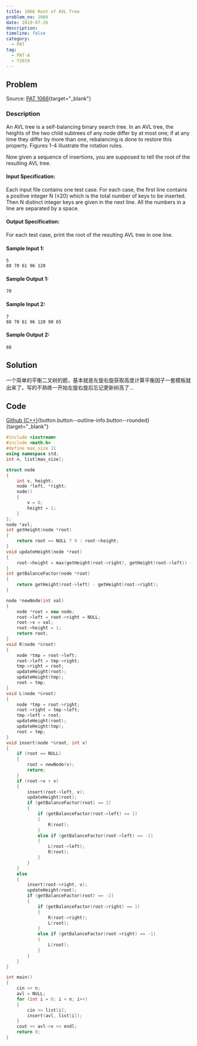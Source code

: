```yaml
---
title: 1066 Root of AVL Tree
problem_no: 1066
date: 2019-07-26
description: 
timeline: false
category:
  - PAT
tag:
  - PAT-A
  - Y2019
---
```


<!--more-->

## Problem

Source: [PAT 1066](){target="_blank"}

### Description

An AVL tree is a self-balancing binary search tree. In an AVL tree, the heights of the two child subtrees of any node
differ by at most one; if at any time they differ by more than one, rebalancing is done to restore this property.
Figures 1-4 illustrate the rotation rules.

Now given a sequence of insertions, you are supposed to tell the root of the resulting AVL tree.

#### Input Specification:

Each input file contains one test case. For each case, the first line contains a positive integer N (≤20) which is the
total number of keys to be inserted. Then N distinct integer keys are given in the next line. All the numbers in a line
are separated by a space.

#### Output Specification:

For each test case, print the root of the resulting AVL tree in one line.

#### Sample Input 1:

```text
5
88 70 61 96 120
```

#### Sample Output 1:

```text
70
```

#### Sample Input 2:

```text
7
88 70 61 96 120 90 65
```

#### Sample Output 2:

```text
88
```

## Solution

一个简单的平衡二叉树的题，基本就是左旋右旋获取高度计算平衡因子一套模板就出来了，写的不熟练一开始左旋右旋后忘记更新树高了...

## Code

[Github (C++)](https://github.com/Alomerry/algorithm/blob/master/pat/a/){button.button--outline-info.button--rounded}{target="_blank"}


```cpp
#include <iostream>
#include <math.h>
#define max_size 21
using namespace std;
int n, list[max_size];

struct node
{
    int v, height;
    node *left, *right;
    node()
    {
        v = 0;
        height = 1;
    }
};
node *avl;
int getHeight(node *root)
{
    return root == NULL ? 0 : root->height;
}
void updateHeight(node *root)
{
    root->height = max(getHeight(root->right), getHeight(root->left)) + 1;
}
int getBalanceFactor(node *root)
{
    return getHeight(root->left) - getHeight(root->right);
}

node *newNode(int val)
{
    node *root = new node;
    root->left = root->right = NULL;
    root->v = val;
    root->height = 1;
    return root;
}
void R(node *&root)
{
    node *tmp = root->left;
    root->left = tmp->right;
    tmp->right = root;
    updateHeight(root);
    updateHeight(tmp);
    root = tmp;
}
void L(node *&root)
{
    node *tmp = root->right;
    root->right = tmp->left;
    tmp->left = root;
    updateHeight(root);
    updateHeight(tmp);
    root = tmp;
}
void insert(node *&root, int v)
{
    if (root == NULL)
    {
        root = newNode(v);
        return;
    }
    if (root->v > v)
    {
        insert(root->left, v);
        updateHeight(root);
        if (getBalanceFactor(root) == 2)
        {
            if (getBalanceFactor(root->left) == 1)
            {
                R(root);
            }
            else if (getBalanceFactor(root->left) == -1)
            {
                L(root->left);
                R(root);
            }
        }
    }
    else
    {
        insert(root->right, v);
        updateHeight(root);
        if (getBalanceFactor(root) == -2)
        {
            if (getBalanceFactor(root->right) == 1)
            {
                R(root->right);
                L(root);
            }
            else if (getBalanceFactor(root->right) == -1)
            {
                L(root);
            }
        }
    }
}

int main()
{
    cin >> n;
    avl = NULL;
    for (int i = 0; i < n; i++)
    {
        cin >> list[i];
        insert(avl, list[i]);
    }
    cout << avl->v << endl;
    return 0;
}
```
